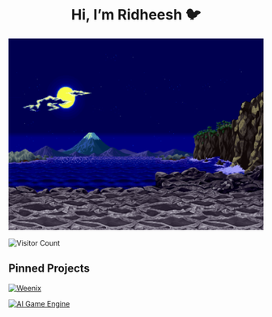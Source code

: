 <div align="center">
<h1> Hi, I’m Ridheesh 🐦 </h1> 
</div>

<img src="https://github.com/RidheeshAmarthya/RidheeshAmarthya/blob/main/wallpaper.gif">

![Visitor Count](https://profile-counter.glitch.me/{RidheeshAmarthya}/count.svg)

## **Pinned Projects**

[![Weenix](https://github-readme-stats.vercel.app/api/pin/?username=username&repo=data-science-project&theme=default)]([https://github.com/username/data-science-project](https://github.com/RidheeshAmarthya/weenix-public))

[![AI Game Engine](https://github-readme-stats.vercel.app/api/pin/?username=username&repo=ai-game-engine&theme=default)](https://github.com/username/ai-game-engine)

